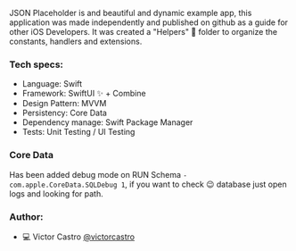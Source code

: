 JSON Placeholder is and beautiful and dynamic example app, this application was made independently and published on github as a guide for other iOS Developers.  It was created a "Helpers" 💼 folder to organize the constants, handlers and extensions.

### Tech specs:

- Language: Swift
- Framework: SwiftUI ✨ + Combine
- Design Pattern: MVVM
- Persistency: Core Data
- Dependency manage: Swift Package Manager
- Tests: Unit Testing / UI Testing

### Core Data
Has been added debug mode on RUN Schema `-com.apple.CoreData.SQLDebug 1`, if you want to check 😉 database just open logs and looking for path. 

### Author:
-  💻 Victor Castro [@victorcastro](https://github.com/victorcastro)
